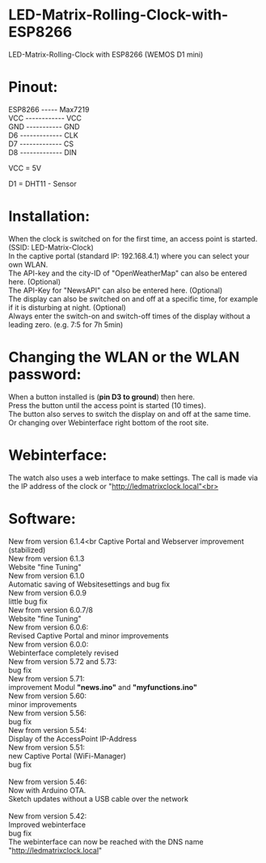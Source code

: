 # LED-Matrix-Rolling-Clock-with-ESP8266
LED-Matrix-Rolling-Clock with ESP8266 (WEMOS D1 mini)

# Pinout:<br>
ESP8266 ----- Max7219 <br>
  VCC ------------ VCC <br>
  GND ----------- GND <br>
  D6  ------------- CLK <br>
  D7  ------------- CS <br>
  D8  ------------- DIN <br>
  
  VCC = 5V <br>
  
  D1 = DHT11 - Sensor <br>

# Installation: 
When the clock is switched on for the first time, an access point is started. (SSID: LED-Matrix-Clock)  <br>
In the captive portal (standard IP: 192.168.4.1) where you can select your own WLAN.  <br>
The API-key and the city-ID of "OpenWeatherMap" can also be entered here. (Optional)  <br>
The API-Key for "NewsAPI" can also be entered here. (Optional) <br>
The display can also be switched on and off at a specific time, for example if it is disturbing at night. (Optional)  <br>
Always enter the switch-on and switch-off times of the display without a leading zero. (e.g. 7:5 for 7h 5min)

# Changing the WLAN or the WLAN password:
When a button installed is (**pin D3 to ground**) then here. <br>
Press the button until the access point is started (10 times). <br>
The button also serves to switch the display on and off at the same time. <br>
Or changing over Webinterface right bottom of the root site. <br>

# Webinterface:
The watch also uses a web interface to make settings. The call is made via the IP address of the clock or "http://ledmatrixclock.local"<br>
<br>
# Software:
New from version 6.1.4<br
Captive Portal and Webserver improvement (stabilized)<br>
New from version 6.1.3<br>
Website "fine Tuning"<br>
New from version 6.1.0<br>
Automatic saving of Websitesettings and bug fix<br>
New from version 6.0.9<br>
little bug fix<br>
New from version 6.0.7/8<br>
Website "fine Tuning"<br>
New from version 6.0.6:<br>
Revised Captive Portal and minor improvements<br>
New from version 6.0.0:<br>
Webinterface completely revised<br>
New from version 5.72 and 5.73:<br>
bug fix <br>
New from version 5.71:<br>
improvement Modul **"news.ino"** and **"myfunctions.ino"** <br>
New from version 5.60:<br>
minor improvements<br>
New from version 5.56:<br>
bug fix <br>
New from version 5.54:<br>
Display of the AccessPoint IP-Address <br>
New from version 5.51:<br>
new Captive Portal (WiFi-Manager) <br>
bug fix <br>
<br>
New from version 5.46:<br>
Now with Arduino OTA.<br>
Sketch updates without a USB cable over the network<br>
<br>
New from version 5.42: <br>
Improved webinterface <br>
bug fix <br>
The webinterface can now be reached with the DNS name "http://ledmatrixclock.local" <br>
